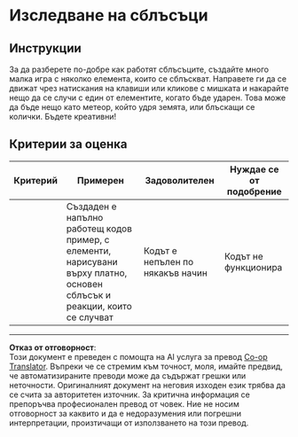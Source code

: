 <!--
CO_OP_TRANSLATOR_METADATA:
{
  "original_hash": "8a0a097b45e7c75a611e2795e4013f16",
  "translation_date": "2025-08-27T22:22:54+00:00",
  "source_file": "6-space-game/4-collision-detection/assignment.md",
  "language_code": "bg"
}
-->
# Изследване на сблъсъци

## Инструкции

За да разберете по-добре как работят сблъсъците, създайте много малка игра с няколко елемента, които се сблъскват. Направете ги да се движат чрез натискания на клавиши или кликове с мишката и накарайте нещо да се случи с един от елементите, когато бъде ударен. Това може да бъде нещо като метеор, който удря земята, или блъскащи се колички. Бъдете креативни!

## Критерии за оценка

| Критерий | Примерен                                                                                                                 | Задоволителен                 | Нуждае се от подобрение |
| -------- | ------------------------------------------------------------------------------------------------------------------------ | ----------------------------- | ----------------------- |
|          | Създаден е напълно работещ кодов пример, с елементи, нарисувани върху платно, основен сблъсък и реакции, които се случват | Кодът е непълен по някакъв начин | Кодът не функционира   |

---

**Отказ от отговорност**:  
Този документ е преведен с помощта на AI услуга за превод [Co-op Translator](https://github.com/Azure/co-op-translator). Въпреки че се стремим към точност, моля, имайте предвид, че автоматизираните преводи може да съдържат грешки или неточности. Оригиналният документ на неговия изходен език трябва да се счита за авторитетен източник. За критична информация се препоръчва професионален превод от човек. Ние не носим отговорност за каквито и да е недоразумения или погрешни интерпретации, произтичащи от използването на този превод.
